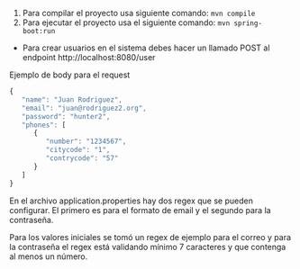 1. Para compilar el proyecto usa siguiente comando:
   `mvn compile`
2. Para ejecutar el proyecto usa el siguiente comando:
   `mvn spring-boot:run`
   
* Para crear usuarios en el sistema debes hacer un llamado POST al endpoint
  http://localhost:8080/user
  
Ejemplo de body para el request
```javascript
{
   "name": "Juan Rodriguez",
   "email": "juan@rodriguez2.org",
   "password": "hunter2",
   "phones": [
      {
         "number": "1234567",
         "citycode": "1",
         "contrycode": "57"
      }
   ]
}
```
En el archivo application.properties hay dos regex que se pueden configurar.
El primero es para el formato de email y el segundo para la contraseña.

Para los valores iniciales se tomó un regex de ejemplo para el correo y para la contraseña el regex está validando 
mínimo 7 caracteres y que contenga al menos un número.